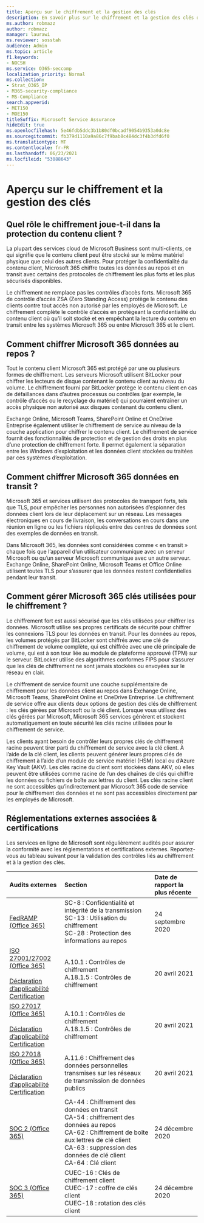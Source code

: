 ```yaml
---
title: Aperçu sur le chiffrement et la gestion des clés
description: En savoir plus sur le chiffrement et la gestion des clés dans Microsoft 365
ms.author: robmazz
author: robmazz
manager: laurawi
ms.reviewer: sosstah
audience: Admin
ms.topic: article
f1.keywords:
- NOCSH
ms.service: O365-seccomp
localization_priority: Normal
ms.collection:
- Strat_O365_IP
- M365-security-compliance
- MS-Compliance
search.appverid:
- MET150
- MOE150
titleSuffix: Microsoft Service Assurance
hideEdit: true
ms.openlocfilehash: 5e46fdb5ddc3b1b80df0bcadf9054b9353a0dc8e
ms.sourcegitcommit: fb379d1110a9a86c7f9bab8c484dc3f4b3dfd6f0
ms.translationtype: MT
ms.contentlocale: fr-FR
ms.lasthandoff: 06/23/2021
ms.locfileid: "53088643"
---
```

# <a name="encryption-and-key-management-overview"></a>Aperçu sur le chiffrement et la gestion des clés

## <a name="what-role-does-encryption-play-in-protecting-customer-content"></a>Quel rôle le chiffrement joue-t-il dans la protection du contenu client ?

La plupart des services cloud de Microsoft Business sont multi-clients, ce qui signifie que le contenu client peut être stocké sur le même matériel physique que celui des autres clients. Pour protéger la confidentialité du contenu client, Microsoft 365 chiffre toutes les données au repos et en transit avec certains des protocoles de chiffrement les plus forts et les plus sécurisés disponibles.

Le chiffrement ne remplace pas les contrôles d’accès forts. Microsoft 365 de contrôle d’accès ZSA (Zero Standing Access) protège le contenu des clients contre tout accès non autorisé par les employés de Microsoft. Le chiffrement complète le contrôle d’accès en protégeant la confidentialité du contenu client où qu’il soit stocké et en empêchant la lecture du contenu en transit entre les systèmes Microsoft 365 ou entre Microsoft 365 et le client.

## <a name="how-does-microsoft-365-encrypt-data-at-rest"></a>Comment chiffrer Microsoft 365 données au repos ?

Tout le contenu client Microsoft 365 est protégé par une ou plusieurs formes de chiffrement. Les serveurs Microsoft utilisent BitLocker pour chiffrer les lecteurs de disque contenant le contenu client au niveau du volume. Le chiffrement fourni par BitLocker protège le contenu client en cas de défaillances dans d’autres processus ou contrôles (par exemple, le contrôle d’accès ou le recyclage du matériel) qui pourraient entraîner un accès physique non autorisé aux disques contenant du contenu client.

Exchange Online, Microsoft Teams, SharePoint Online et OneDrive Entreprise également utiliser le chiffrement de service au niveau de la couche application pour chiffrer le contenu client. Le chiffrement de service fournit des fonctionnalités de protection et de gestion des droits en plus d’une protection de chiffrement forte. Il permet également la séparation entre les Windows d’exploitation et les données client stockées ou traitées par ces systèmes d’exploitation.

## <a name="how-does-microsoft-365-encrypt-data-in-transit"></a>Comment chiffrer Microsoft 365 données en transit ?

Microsoft 365 et services utilisent des protocoles de transport forts, tels que TLS, pour empêcher les personnes non autorisées d’espionner des données client lors de leur déplacement sur un réseau. Les messages électroniques en cours de livraison, les conversations en cours dans une réunion en ligne ou les fichiers répliqués entre des centres de données sont des exemples de données en transit.

Dans Microsoft 365, les données sont considérées comme « en transit » chaque fois que l’appareil d’un utilisateur communique avec un serveur Microsoft ou qu’un serveur Microsoft communique avec un autre serveur. Exchange Online, SharePoint Online, Microsoft Teams et Office Online utilisent toutes TLS pour s’assurer que les données restent confidentielles pendant leur transit.

## <a name="how-does-microsoft-365-manage-the-keys-used-for-encryption"></a>Comment gérer Microsoft 365 clés utilisées pour le chiffrement ?

Le chiffrement fort est aussi sécurisé que les clés utilisées pour chiffrer les données. Microsoft utilise ses propres certificats de sécurité pour chiffrer les connexions TLS pour les données en transit. Pour les données au repos, les volumes protégés par BitLocker sont chiffrés avec une clé de chiffrement de volume complète, qui est chiffrée avec une clé principale de volume, qui est à son tour liée au module de plateforme approuvé (TPM) sur le serveur. BitLocker utilise des algorithmes conformes FIPS pour s’assurer que les clés de chiffrement ne sont jamais stockées ou envoyées sur le réseau en clair.

Le chiffrement de service fournit une couche supplémentaire de chiffrement pour les données client au repos dans Exchange Online, Microsoft Teams, SharePoint Online et OneDrive Entreprise. Le chiffrement de service offre aux clients deux options de gestion des clés de chiffrement : les clés gérées par Microsoft ou la clé client. Lorsque vous utilisez des clés gérées par Microsoft, Microsoft 365 services génèrent et stockent automatiquement en toute sécurité les clés racine utilisées pour le chiffrement de service.

Les clients ayant besoin de contrôler leurs propres clés de chiffrement racine peuvent tirer parti du chiffrement de service avec la clé client. À l’aide de la clé client, les clients peuvent générer leurs propres clés de chiffrement à l’aide d’un module de service matériel (HSM) local ou d’Azure Key Vault (AKV). Les clés racine du client sont stockées dans AKV, où elles peuvent être utilisées comme racine de l’un des chaînes de clés qui chiffre les données ou fichiers de boîte aux lettres du client. Les clés racine client ne sont accessibles qu’indirectement par Microsoft 365 code de service pour le chiffrement des données et ne sont pas accessibles directement par les employés de Microsoft.

## <a name="related-external-regulations--certifications"></a>Réglementations externes associées & certifications

Les services en ligne de Microsoft sont régulièrement audités pour assurer la conformité avec les réglementations et certifications externes. Reportez-vous au tableau suivant pour la validation des contrôles liés au chiffrement et à la gestion des clés.

| **Audits externes** | **Section** | **Date de rapport la plus récente** |
|:--------------------|:------------|:-----------------------|
| [FedRAMP (Office 365)](https://compliance.microsoft.com/compliancemanager) | SC-8 : Confidentialité et intégrité de la transmission <br> SC-13 : Utilisation du chiffrement <br> SC-28 : Protection des informations au repos <br>  | 24 septembre 2020 |
| [ISO 27001/27002 (Office 365)](https://servicetrust.microsoft.com/ViewPage/MSComplianceGuideV3?command=Download&downloadType=Document&downloadId=8d625374-4f2d-49f8-9d37-a4281ba98222&tab=7027ead0-3d6b-11e9-b9e1-290b1eb4cdeb&docTab=7027ead0-3d6b-11e9-b9e1-290b1eb4cdeb_ISO_Reports) <br><br> [Déclaration d’applicabilité](https://servicetrust.microsoft.com/ViewPage/MSComplianceGuideV3?command=Download&downloadType=Document&downloadId=c0df4ce8-c77e-4183-84eb-c8688470d8b1&tab=7027ead0-3d6b-11e9-b9e1-290b1eb4cdeb&docTab=7027ead0-3d6b-11e9-b9e1-290b1eb4cdeb_ISO_Reports) <br> [Certification](https://servicetrust.microsoft.com/ViewPage/MSComplianceGuideV3?command=Download&downloadType=Document&downloadId=1e84a14a-2468-45ac-9412-5e53250d57ec&tab=7027ead0-3d6b-11e9-b9e1-290b1eb4cdeb&docTab=7027ead0-3d6b-11e9-b9e1-290b1eb4cdeb_ISO_Reports) | A.10.1 : Contrôles de chiffrement <br> A.18.1.5 : Contrôles de chiffrement | 20 avril 2021 |
| [ISO 27017 (Office 365)](https://servicetrust.microsoft.com/ViewPage/MSComplianceGuideV3?command=Download&downloadType=Document&downloadId=8d625374-4f2d-49f8-9d37-a4281ba98222&tab=7027ead0-3d6b-11e9-b9e1-290b1eb4cdeb&docTab=7027ead0-3d6b-11e9-b9e1-290b1eb4cdeb_ISO_Reports) <br><br> [Déclaration d’applicabilité](https://servicetrust.microsoft.com/ViewPage/MSComplianceGuideV3?command=Download&downloadType=Document&downloadId=c0df4ce8-c77e-4183-84eb-c8688470d8b1&tab=7027ead0-3d6b-11e9-b9e1-290b1eb4cdeb&docTab=7027ead0-3d6b-11e9-b9e1-290b1eb4cdeb_ISO_Reports) <br> [Certification](https://servicetrust.microsoft.com/ViewPage/MSComplianceGuideV3?command=Download&downloadType=Document&downloadId=70de0999-5451-43a3-9ef4-761e8fbfb1a3&tab=7027ead0-3d6b-11e9-b9e1-290b1eb4cdeb&docTab=7027ead0-3d6b-11e9-b9e1-290b1eb4cdeb_ISO_Reports) | A.10.1 : Contrôles de chiffrement <br> A.18.1.5 : Contrôles de chiffrement | 20 avril 2021 |
| [ISO 27018 (Office 365)](https://servicetrust.microsoft.com/ViewPage/MSComplianceGuideV3?command=Download&downloadType=Document&downloadId=8d625374-4f2d-49f8-9d37-a4281ba98222&tab=7027ead0-3d6b-11e9-b9e1-290b1eb4cdeb&docTab=7027ead0-3d6b-11e9-b9e1-290b1eb4cdeb_ISO_Reports) <br><br> [Déclaration d’applicabilité](https://servicetrust.microsoft.com/ViewPage/MSComplianceGuideV3?command=Download&downloadType=Document&downloadId=c0df4ce8-c77e-4183-84eb-c8688470d8b1&tab=7027ead0-3d6b-11e9-b9e1-290b1eb4cdeb&docTab=7027ead0-3d6b-11e9-b9e1-290b1eb4cdeb_ISO_Reports) <br> [Certification](https://servicetrust.microsoft.com/ViewPage/MSComplianceGuideV3?command=Download&downloadType=Document&downloadId=43e89534-f48d-42ea-a7a7-3523ff516036&tab=7027ead0-3d6b-11e9-b9e1-290b1eb4cdeb&docTab=7027ead0-3d6b-11e9-b9e1-290b1eb4cdeb_ISO_Reports) | A.11.6 : Chiffrement des données personnelles transmises sur les réseaux de transmission de données publics | 20 avril 2021 |
| [SOC 2 (Office 365)](https://servicetrust.microsoft.com/ViewPage/MSComplianceGuideV3?command=Download&downloadType=Document&downloadId=a73c1738-7892-42b7-acd3-87b6371c53f6&tab=7027ead0-3d6b-11e9-b9e1-290b1eb4cdeb&docTab=7027ead0-3d6b-11e9-b9e1-290b1eb4cdeb_SOC_%2F_SSAE_16_Reports) | CA-44 : Chiffrement des données en transit <br> CA-54 : chiffrement des données au repos <br> CA-62 : Chiffrement de boîte aux lettres de clé client <br> CA-63 : suppression des données de clé client <br> CA-64 : Clé client | 24 décembre 2020 |
| [SOC 3 (Office 365)](https://servicetrust.microsoft.com/ViewPage/MSComplianceGuideV3?command=Download&downloadType=Document&downloadId=274054e5-4968-48d2-bf94-9a8eda5d7a93&tab=7027ead0-3d6b-11e9-b9e1-290b1eb4cdeb&docTab=7027ead0-3d6b-11e9-b9e1-290b1eb4cdeb_SOC_%2F_SSAE_16_Reports) | CUEC-16 : Clés de chiffrement client <br> CUEC-17 : coffre de clés client <br>  CUEC-18 : rotation des clés client| 24 décembre 2020 |
